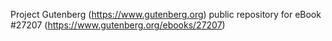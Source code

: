 Project Gutenberg (https://www.gutenberg.org) public repository for eBook #27207 (https://www.gutenberg.org/ebooks/27207)

